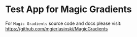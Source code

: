 # Test App for Magic Gradients
For `Magic Gradients` source code and docs please visit:
https://github.com/mgierlasinski/MagicGradients